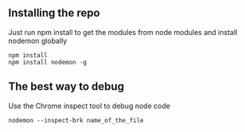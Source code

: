 ## Installing the repo

Just run npm install to get the modules from node modules and install nodemon globally

```
npm install
npm install nodemon -g
```

## The best way to debug

Use the Chrome inspect tool to debug node code

```
nodemon --inspect-brk name_of_the_file
```
